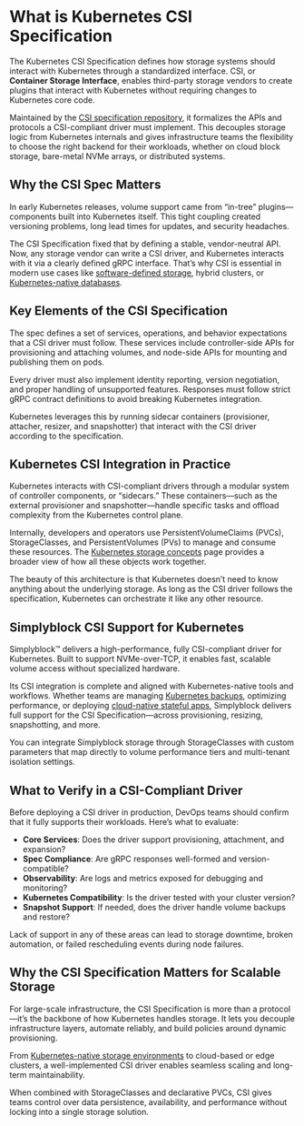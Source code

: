 # What is Kubernetes CSI Specification

The Kubernetes CSI Specification defines how storage systems should interact with Kubernetes through a standardized interface. CSI, or **Container Storage Interface**, enables third-party storage vendors to create plugins that interact with Kubernetes without requiring changes to Kubernetes core code.

Maintained by the [CSI specification repository](https://github.com/container-storage-interface/spec), it formalizes the APIs and protocols a CSI-compliant driver must implement. This decouples storage logic from Kubernetes internals and gives infrastructure teams the flexibility to choose the right backend for their workloads, whether on cloud block storage, bare-metal NVMe arrays, or distributed systems.

## Why the CSI Spec Matters

In early Kubernetes releases, volume support came from “in-tree” plugins—components built into Kubernetes itself. This tight coupling created versioning problems, long lead times for updates, and security headaches.

The CSI Specification fixed that by defining a stable, vendor-neutral API. Now, any storage vendor can write a CSI driver, and Kubernetes interacts with it via a clearly defined gRPC interface. That’s why CSI is essential in modern use cases like [software-defined storage](https://www.simplyblock.io/use-cases/software-defined-storage/), hybrid clusters, or [Kubernetes-native databases](https://www.simplyblock.io/use-cases/database-on-kubernetes/).

## Key Elements of the CSI Specification

The spec defines a set of services, operations, and behavior expectations that a CSI driver must follow. These services include controller-side APIs for provisioning and attaching volumes, and node-side APIs for mounting and publishing them on pods.

Every driver must also implement identity reporting, version negotiation, and proper handling of unsupported features. Responses must follow strict gRPC contract definitions to avoid breaking Kubernetes integration.

Kubernetes leverages this by running sidecar containers (provisioner, attacher, resizer, and snapshotter) that interact with the CSI driver according to the specification.

## Kubernetes CSI Integration in Practice

Kubernetes interacts with CSI-compliant drivers through a modular system of controller components, or “sidecars.” These containers—such as the external provisioner and snapshotter—handle specific tasks and offload complexity from the Kubernetes control plane.

Internally, developers and operators use PersistentVolumeClaims (PVCs), StorageClasses, and PersistentVolumes (PVs) to manage and consume these resources. The [Kubernetes storage concepts](https://kubernetes.io/docs/concepts/storage/) page provides a broader view of how all these objects work together.

The beauty of this architecture is that Kubernetes doesn’t need to know anything about the underlying storage. As long as the CSI driver follows the specification, Kubernetes can orchestrate it like any other resource.

## Simplyblock CSI Support for Kubernetes

Simplyblock™ delivers a high-performance, fully CSI-compliant driver for Kubernetes. Built to support NVMe-over-TCP, it enables fast, scalable volume access without specialized hardware.

Its CSI integration is complete and aligned with Kubernetes-native tools and workflows. Whether teams are managing [Kubernetes backups](https://www.simplyblock.io/use-cases/kubernetes-backup/), optimizing performance, or deploying [cloud-native stateful apps](https://www.simplyblock.io/use-cases/database-on-kubernetes/), Simplyblock delivers full support for the CSI Specification—across provisioning, resizing, snapshotting, and more.

You can integrate Simplyblock storage through StorageClasses with custom parameters that map directly to volume performance tiers and multi-tenant isolation settings.

## What to Verify in a CSI-Compliant Driver

Before deploying a CSI driver in production, DevOps teams should confirm that it fully supports their workloads. Here’s what to evaluate:

- **Core Services**: Does the driver support provisioning, attachment, and expansion?
- **Spec Compliance**: Are gRPC responses well-formed and version-compatible?
- **Observability**: Are logs and metrics exposed for debugging and monitoring?
- **Kubernetes Compatibility**: Is the driver tested with your cluster version?
- **Snapshot Support**: If needed, does the driver handle volume backups and restore?

Lack of support in any of these areas can lead to storage downtime, broken automation, or failed rescheduling events during node failures.

## Why the CSI Specification Matters for Scalable Storage

For large-scale infrastructure, the CSI Specification is more than a protocol—it’s the backbone of how Kubernetes handles storage. It lets you decouple infrastructure layers, automate reliably, and build policies around dynamic provisioning.

From [Kubernetes-native storage environments](https://www.simplyblock.io/supported-environments/kubernetes-storage/) to cloud-based or edge clusters, a well-implemented CSI driver enables seamless scaling and long-term maintainability.

When combined with StorageClasses and declarative PVCs, CSI gives teams control over data persistence, availability, and performance without locking into a single storage solution.
